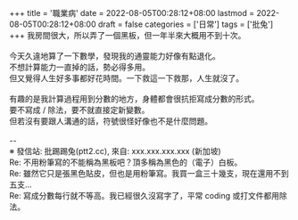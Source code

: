 +++
title = '職業病'
date = 2022-08-05T00:28:12+08:00
lastmod = 2022-08-05T00:28:12+08:00
draft = false
categories = ['日常']
tags = ['批兔']
+++
我房間很大，所以弄了一個黑板，但一年半來大概用不到十次。<br>
<br>
今天久違地算了一下數學，發現我的通靈能力好像有點退化。<br>
不想計算能力一直掉的話，勢必得多用。<br>
但又覺得人生好多事都好花時間。一下救這一下救那，人生就沒了。<br>
<br>
有趣的是我計算過程用到分數的地方，身體都會很抗拒寫成分數的形式。<br>
要不寫成 / 除法，要不就直接定新變數。<br>
但若沒有要跟人溝通的話，符號很怪好像也不是什麼問題。<br>
<br>
--<br>
※ 發信站: 批踢踢兔(ptt2.cc), 來自: xxx.xxx.xxx.xxx (新加坡)<br>
Re: 不用粉筆寫的不能稱為黑板吧？頂多稱為黑色的（電子）白板。<br>
Re: 雖然它只是張黑色貼皮，但也是用粉筆寫。我買一盒三十幾支，現在還用不到五支…<br>
Re: 寫成分數每行就不等高。我已經很久沒寫字了，平常 coding 或打文件都用除法。<br>
